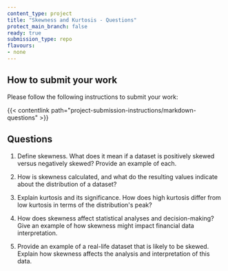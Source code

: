 ```yaml
---
content_type: project
title: "Skewness and Kurtosis - Questions"
protect_main_branch: false
ready: true
submission_type: repo
flavours:
- none
---
```


## How to submit your work

Please follow the following instructions to submit your work:

{{< contentlink path="project-submission-instructions/markdown-questions" >}}

## Questions

1. Define skewness. What does it mean if a dataset is positively skewed versus negatively skewed? Provide an example of each.


2. How is skewness calculated, and what do the resulting values indicate about the distribution of a dataset?


3. Explain kurtosis and its significance. How does high kurtosis differ from low kurtosis in terms of the distribution's peak?


4. How does skewness affect statistical analyses and decision-making? Give an example of how skewness might impact financial data interpretation.


5. Provide an example of a real-life dataset that is likely to be skewed. Explain how skewness affects the analysis and interpretation of this data.